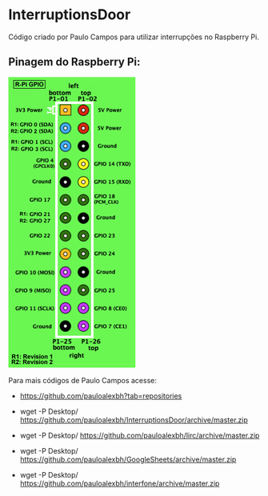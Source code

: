 # InterruptionsDoor
Código criado por Paulo Campos para utilizar interrupções no Raspberry Pi.

## Pinagem do Raspberry Pi:

![Alt Text](https://github.com/pauloalexbh/interfone/blob/master/Imagens/Pinagem_rev_1.png)

Para mais códigos de Paulo Campos acesse:

* https://github.com/pauloalexbh?tab=repositories

* wget -P Desktop/ https://github.com/pauloalexbh/InterruptionsDoor/archive/master.zip

* wget -P Desktop/ https://github.com/pauloalexbh/lirc/archive/master.zip

* wget -P Desktop/ https://github.com/pauloalexbh/GoogleSheets/archive/master.zip

* wget -P Desktop/ https://github.com/pauloalexbh/interfone/archive/master.zip
